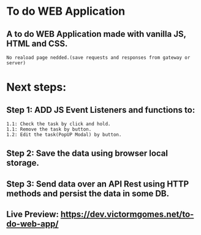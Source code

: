 # To do WEB Application
## A to do WEB Application made with vanilla JS, HTML and CSS.
    No reaload page nedded.(save requests and responses from gateway or server)

# Next steps:
## Step 1: ADD JS Event Listeners and functions to:
    1.1: Check the task by click and hold.
    1.1: Remove the task by button.
    1.2: Edit the task(PopUP Modal) by button.

## Step 2: Save the data using browser local storage.

## Step 3: Send data over an API Rest using HTTP methods and persist the data in some DB.

## Live Preview: https://dev.victormgomes.net/to-do-web-app/